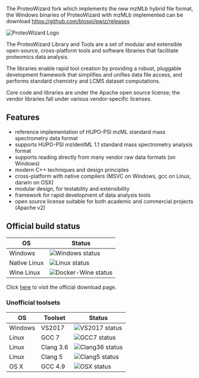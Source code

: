 The ProteoWizard fork which implements the new mzMLb hybrid file format, the Windows binaries of ProteoWizard with mzMLb implemented can be download <https://github.com/biospi/pwiz/releases>

![ProteoWizard Logo](http://www.proteowizard.org/img/proteowizard-logo.jpg "ProteoWizard")

The ProteoWizard Library and Tools are a set of modular and extensible open-source, cross-platform tools and software libraries that facilitate proteomics data analysis.

The libraries enable rapid tool creation by providing a robust, pluggable development framework that simplifies and unifies data file access, and performs standard chemistry and LCMS dataset computations.

Core code and libraries are under the Apache open source license; the vendor libraries fall under various vendor-specific licenses.

## Features
* reference implementation of HUPO-PSI mzML standard mass spectrometry data format
* supports HUPO-PSI mzIdentML 1.1 standard mass spectrometry analysis format
* supports reading directly from many vendor raw data formats (on Windows)
* modern C++ techniques and design principles
* cross-platform with native compilers (MSVC on Windows, gcc on Linux, darwin on OSX)
* modular design, for testability and extensibility
* framework for rapid development of data analysis tools
* open source license suitable for both academic and commercial projects (Apache v2)

## Official build status

| OS      | Status |
| ------- | ------ |
| Windows | ![Windows status](https://img.shields.io/teamcity/http/teamcity.labkey.org/s/bt83.svg?label=VS%202017) |
| Native Linux | ![Linux status](https://img.shields.io/teamcity/http/teamcity.labkey.org/s/bt17.svg?label=GCC%204.9) |
| Wine Linux | ![Docker-Wine status](https://img.shields.io/teamcity/http/teamcity.labkey.org/s/ProteoWizardAndSkylineDockerContainerWineX8664.svg?label=Docker-Wine) |

Click [here](http://proteowizard.sourceforge.net/downloads.shtml) to visit the official download page.

### Unofficial toolsets
| OS      | Toolset   | Status |
| ------- | -------   | ------ |
| Windows | VS2017    | ![VS2017 status](https://img.shields.io/appveyor/ci/chambm/pwiz.svg) |
| Linux   | GCC 7     | ![GCC7 status](https://travis-matrix-badges.herokuapp.com/repos/ProteoWizard/pwiz/branches/master/1) |
| Linux   | Clang 3.6 | ![Clang36 status](https://travis-matrix-badges.herokuapp.com/repos/ProteoWizard/pwiz/branches/master/2) |
| Linux   | Clang 5   | ![Clang5 status](https://travis-matrix-badges.herokuapp.com/repos/ProteoWizard/pwiz/branches/master/3) |
| OS X    | GCC 4.9   | ![OSX status](https://travis-matrix-badges.herokuapp.com/repos/ProteoWizard/pwiz/branches/master/4) |

